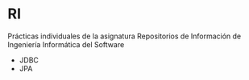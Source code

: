 # RI
Prácticas individuales de la asignatura Repositorios de Información de Ingeniería Informática del Software  
* JDBC  
* JPA
